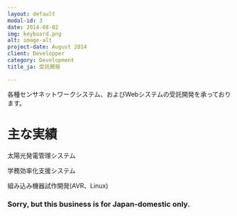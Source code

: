```yaml
---
layout: default
modal-id: 3
date: 2014-08-02
img: keyboard.png
alt: image-alt
project-date: August 2014
client: Developper
category: Development
title_ja: 受託開発

---
```



各種センサネットワークシステム、およびWebシステムの受託開発を承っております。

# 主な実績

太陽光発電管理システム

学務効率化支援システム

組み込み機器試作開発(AVR、Linux)


### Sorry, but this business is for Japan-domestic only.
